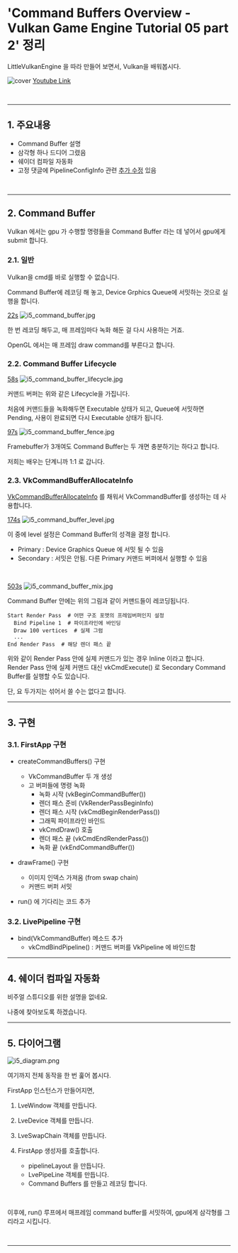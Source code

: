# 'Command Buffers Overview - Vulkan Game Engine Tutorial 05 part 2' 정리


LittleVulkanEngine 을 따라 만들어 보면서, Vulkan을 배워봅시다.


![cover](/images/lve/i5-2_cover.jpg)
[Youtube Link](https://youtu.be/_VOR6q3edig?list=PL8327DO66nu9qYVKLDmdLW_84-yE4auCR)

<br/>

---


## 1. 주요내용

- Command Buffer 설명
- 삼각형 하나 드디어 그렸음
- 쉐이더 컴파일 자동화
- 고정 댓글에 PipelineConfigInfo 관련 [추가 수정](https://github.com/blurrypiano/littleVulkanEngine/commit/a867ab39c43ccc89ca744db84137df179b41daa7) 있음

<br/>

---

## 2. Command Buffer

Vulkan 에서는 gpu 가 수행할 명령들을 Command Buffer 라는 데 넣어서 gpu에게 submit 합니다.

### 2.1. 일반

Vulkan을 cmd를 바로 실행할 수 없습니다.

Command Buffer에 레코딩 해 놓고, Device Grphics Queue에 서밋하는 것으로 실행을 합니다.

[22s](https://youtu.be/_VOR6q3edig?list=PL8327DO66nu9qYVKLDmdLW_84-yE4auCR&t=22)
![i5_command_buffer.jpg](/images/lve/i5_command_buffer.jpg)

한 번 레코딩 해두고, 매 프레임마다 녹화 해둔 걸 다시 사용하는 거죠.

OpenGL 에서는 매 프레임 draw command를 부른다고 합니다.

### 2.2. Command Buffer Lifecycle

[58s](https://youtu.be/_VOR6q3edig?list=PL8327DO66nu9qYVKLDmdLW_84-yE4auCR&t=58)
![i5_command_buffer_lifecycle.jpg](/images/lve/i5_command_buffer_lifecycle.jpg)

커맨드 버퍼는 위와 같은 Lifecycle을 가집니다.

처음에 커맨드들을 녹화해두면 Executable 상태가 되고, Queue에 서밋하면 Pending, 사용이 완료되면 다시 Executable 상태가 됩니다.

[97s](https://youtu.be/_VOR6q3edig?list=PL8327DO66nu9qYVKLDmdLW_84-yE4auCR&t=97)
![i5_command_buffer_fence.jpg](/images/lve/i5_command_buffer_fence.jpg)

Framebuffer가 3개여도 Command Buffer는 두 개면 충분하기는 하다고 합니다.

저희는 배우는 단계니까 1:1 로 갑니다.

### 2.3. VkCommandBufferAllocateInfo

[VkCommandBufferAllocateInfo](https://www.khronos.org/registry/vulkan/specs/1.2-extensions/man/html/VkCommandBufferAllocateInfo.html) 를 채워서 VkCommandBuffer를 생성하는 데 사용합니다.


[174s](https://youtu.be/_VOR6q3edig?list=PL8327DO66nu9qYVKLDmdLW_84-yE4auCR&t=174)
![i5_command_buffer_level.jpg](/images/lve/i5_command_buffer_level.jpg)

이 중에 level 설정은 Command Buffer의 성격을 결정 합니다.
- Primary : Device Graphics Queue 에 서밋 될 수 있음
- Secondary : 서밋은 안됨. 다른 Primary 커맨드 버퍼에서 실행할 수 있음

<br/>

[503s](https://youtu.be/_VOR6q3edig?list=PL8327DO66nu9qYVKLDmdLW_84-yE4auCR&t=503)
![i5_command_buffer_mix.jpg](/images/lve/i5_command_buffer_mix.jpg)

Command Buffer 안에는 위의 그림과 같이 커맨드들이 레코딩됩니다.

```
Start Render Pass  # 어떤 구조 포맷의 프레임버퍼인지 설정
  Bind Pipeline 1  # 파이프라인에 바인딩
  Draw 100 vertices  # 실제 그럼
  ...
End Render Pass  # 해당 렌더 패스 끝
```

위와 같이 Render Pass 안에 실제 커맨드가 있는 경우 Inline 이라고 합니다.  
Render Pass 안에 실제 커맨드 대신 vkCmdExecute() 로 Secondary Command Buffer를 실행할 수도 있습니다.

단, 요 두가지는 섞어서 쓸 수는 없다고 합니다.

---

## 3. 구현

### 3.1. FirstApp 구현

- createCommandBuffers() 구현  
  - VkCommandBuffer 두 개 생성  
  - 고 버퍼들에 명령 녹화
    - 녹화 시작 (vkBeginCommandBuffer())  
    - 렌더 패스 준비 (VkRenderPassBeginInfo)  
    - 렌더 패스 시작 (vkCmdBeginRenderPass())  
    - 그래픽 파이프라인 바인드  
    - vkCmdDraw() 호출  
    - 렌더 패스 끝 (vkCmdEndRenderPass())  
    - 녹화 끝 (vkEndCommandBuffer())  
- drawFrame() 구현  
  - 이미지 인덱스 가져옴 (from swap chain)  
  - 커맨드 버퍼 서밋
  
- run() 에 기다리는 코드 추가

### 3.2. LivePipeline 구현

- bind(VkCommandBuffer) 메소드 추가
  - vkCmdBindPipeline() : 커맨드 버퍼를 VkPipeline 에 바인드함

---

## 4. 쉐이더 컴파일 자동화

비주얼 스튜디오를 위한 설명을 없네요.

나중에 찾아보도록 하겠습니다.

---

## 5. 다이어그램

![i5_diagram.png](/images/lve/i5_diagram.png)

여기까지 전체 동작을 한 번 훑어 봅시다.

FirstApp 인스턴스가 만들어지면,

1. LveWindow 객체를 만듭니다.

2. LveDevice 객체를 만듭니다.

3. LveSwapChain 객체를 만듭니다.

4. FirstApp 생성자를 호출합니다.
    - pipelineLayout 을 만듭니다.
    - LvePipeLine 객체를 만듭니다.
    - Command Buffers 를 만들고 레코딩 합니다.

<br/>

이후에, run() 루프에서 매프레임 command buffer를 서밋하여, gpu에게 삼각형를 그리라고 시킵니다.

<br/>

---

